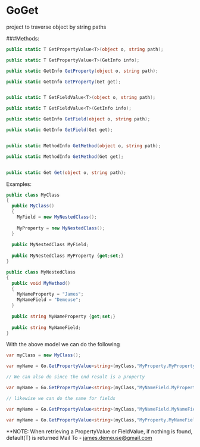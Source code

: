 # GoGet
project to traverse object by string paths

###Methods:
```C#
public static T GetPropertyValue<T>(object o, string path);

public static T GetPropertyValue<T>(GetInfo info);

public static GetInfo GetProperty(object o, string path);

public static GetInfo GetProperty(Get get);


public static T GetFieldValue<T>(object o, string path);

public static T GetFieldValue<T>(GetInfo info);

public static GetInfo GetField(object o, string path);

public static GetInfo GetField(Get get);


public static MethodInfo GetMethod(object o, string path);

public static MethodInfo GetMethod(Get get);


public static Get Get(object o, string path);
```

Examples:

```C#
public class MyClass
{
  public MyClass()
  {
    MyField = new MyNestedClass();
    
    MyProperty = new MyNestedClass();
  }
  
  public MyNestedClass MyField;
  
  public MyNestedClass MyProperty {get;set;}
}

public class MyNestedClass
{
  public void MyMethod()
  {
    MyNameProperty = "James";
    MyNameField = "Demeuse";
  }
  
  public string MyNameProperty {get;set;}
  
  public string MyNameField;
}
```

With the above model we can do the following

```C#
var myClass = new MyClass();

var myName = Go.GetPropertyValue<string>(myClass,"MyProperty.MyPropertyName");

// We can also do since the end result is a property

var myName = Go.GetPropertyValue<string>(myClass,"MyNameField.MyPropertyName");

// likewise we can do the same for fields

var myName = Go.GetPropertyValue<string>(myClass,"MyNameField.MyNameField");

var myName = Go.GetPropertyValue<string>(myClass,"MyProperty.MyNameField");

```
**NOTE: When retrieving a PropertyValue or FieldValue, if nothing is found, default(T) is returned
Mail To - james.demeuse@gmail.com
